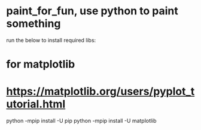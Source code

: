 # paint_for_fun, use python to paint something

run the below to install required libs:

# for matplotlib
# https://matplotlib.org/users/pyplot_tutorial.html
python -mpip install -U pip
python -mpip install -U matplotlib
